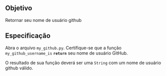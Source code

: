 ## Objetivo

Retornar seu nome de usuário github

## Especificação

Abra o arquivo `my_github.py`. Certifique-se que a função `my_github_username_is` **`return`** seu nome de usuário GitHub.

O resultado de sua função deverá ser uma `String` com um nome de usuário github válido.
